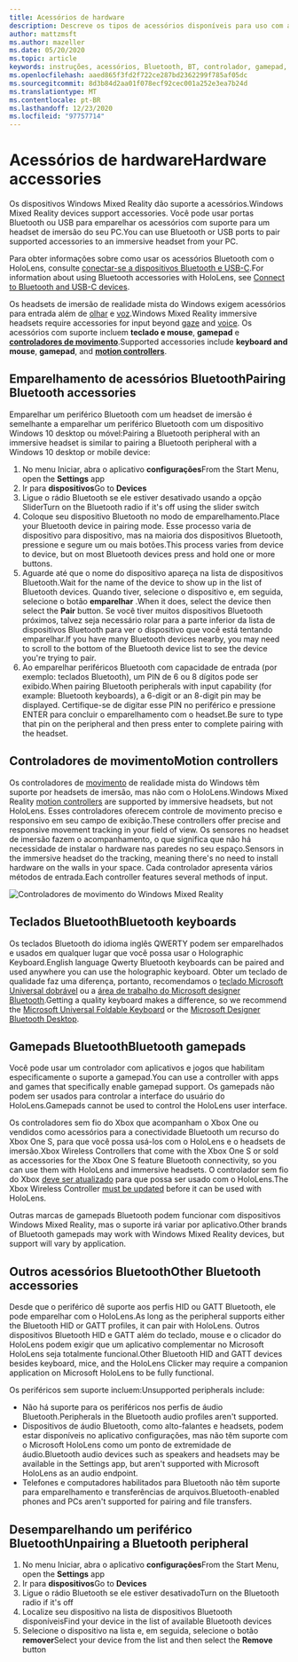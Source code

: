 ```yaml
---
title: Acessórios de hardware
description: Descreve os tipos de acessórios disponíveis para uso com a realidade mista do Windows e como configurá-los.
author: mattzmsft
ms.author: mazeller
ms.date: 05/20/2020
ms.topic: article
keywords: instruções, acessórios, Bluetooth, BT, controlador, gamepad, clico, Xbox, hardware, headset de realidade misturada, headset de realidade mista do Windows, headset da realidade virtual e controlador de movimento
ms.openlocfilehash: aaed865f3fd2f722ce287bd2362299f785af05dc
ms.sourcegitcommit: 8d3b84d2aa01f078ecf92cec001a252e3ea7b24d
ms.translationtype: MT
ms.contentlocale: pt-BR
ms.lasthandoff: 12/23/2020
ms.locfileid: "97757714"
---
```

# <a name="hardware-accessories"></a><span data-ttu-id="170e9-104">Acessórios de hardware</span><span class="sxs-lookup"><span data-stu-id="170e9-104">Hardware accessories</span></span>

<span data-ttu-id="170e9-105">Os dispositivos Windows Mixed Reality dão suporte a acessórios.</span><span class="sxs-lookup"><span data-stu-id="170e9-105">Windows Mixed Reality devices support accessories.</span></span> <span data-ttu-id="170e9-106">Você pode usar portas Bluetooth ou USB para emparelhar os acessórios com suporte para um headset de imersão do seu PC.</span><span class="sxs-lookup"><span data-stu-id="170e9-106">You can use Bluetooth or USB ports to pair supported accessories to an immersive headset from your PC.</span></span>

<span data-ttu-id="170e9-107">Para obter informações sobre como usar os acessórios Bluetooth com o HoloLens, consulte [conectar-se a dispositivos Bluetooth e USB-C](https://docs.microsoft.com/hololens/hololens-connect-devices).</span><span class="sxs-lookup"><span data-stu-id="170e9-107">For information about using Bluetooth accessories with HoloLens, see [Connect to Bluetooth and USB-C devices](https://docs.microsoft.com/hololens/hololens-connect-devices).</span></span>

<span data-ttu-id="170e9-108">Os headsets de imersão de realidade mista do Windows exigem acessórios para entrada além de [olhar](../design/gaze-and-commit.md) e [voz](../design/voice-input.md).</span><span class="sxs-lookup"><span data-stu-id="170e9-108">Windows Mixed Reality immersive headsets require accessories for input beyond [gaze](../design/gaze-and-commit.md) and [voice](../design/voice-input.md).</span></span> <span data-ttu-id="170e9-109">Os acessórios com suporte incluem **teclado e mouse**, **gamepad** e **[controladores de movimento](../design/motion-controllers.md)**.</span><span class="sxs-lookup"><span data-stu-id="170e9-109">Supported accessories include **keyboard and mouse**, **gamepad**, and **[motion controllers](../design/motion-controllers.md)**.</span></span>

## <a name="pairing-bluetooth-accessories"></a><span data-ttu-id="170e9-110">Emparelhamento de acessórios Bluetooth</span><span class="sxs-lookup"><span data-stu-id="170e9-110">Pairing Bluetooth accessories</span></span>

<span data-ttu-id="170e9-111">Emparelhar um periférico Bluetooth com um headset de imersão é semelhante a emparelhar um periférico Bluetooth com um dispositivo Windows 10 desktop ou móvel:</span><span class="sxs-lookup"><span data-stu-id="170e9-111">Pairing a Bluetooth peripheral with an immersive headset is similar to pairing a Bluetooth peripheral with a Windows 10 desktop or mobile device:</span></span>

1. <span data-ttu-id="170e9-112">No menu Iniciar, abra o aplicativo **configurações**</span><span class="sxs-lookup"><span data-stu-id="170e9-112">From the Start Menu, open the **Settings** app</span></span>
2. <span data-ttu-id="170e9-113">Ir para **dispositivos**</span><span class="sxs-lookup"><span data-stu-id="170e9-113">Go to **Devices**</span></span>
3. <span data-ttu-id="170e9-114">Ligue o rádio Bluetooth se ele estiver desativado usando a opção Slider</span><span class="sxs-lookup"><span data-stu-id="170e9-114">Turn on the Bluetooth radio if it's off using the slider switch</span></span>
4. <span data-ttu-id="170e9-115">Coloque seu dispositivo Bluetooth no modo de emparelhamento.</span><span class="sxs-lookup"><span data-stu-id="170e9-115">Place your Bluetooth device in pairing mode.</span></span> <span data-ttu-id="170e9-116">Esse processo varia de dispositivo para dispositivo, mas na maioria dos dispositivos Bluetooth, pressione e segure um ou mais botões.</span><span class="sxs-lookup"><span data-stu-id="170e9-116">This process varies from device to device, but on most Bluetooth devices press and hold one or more buttons.</span></span>
5. <span data-ttu-id="170e9-117">Aguarde até que o nome do dispositivo apareça na lista de dispositivos Bluetooth.</span><span class="sxs-lookup"><span data-stu-id="170e9-117">Wait for the name of the device to show up in the list of Bluetooth devices.</span></span> <span data-ttu-id="170e9-118">Quando tiver, selecione o dispositivo e, em seguida, selecione o botão **emparelhar** .</span><span class="sxs-lookup"><span data-stu-id="170e9-118">When it does, select the device then select the **Pair** button.</span></span> <span data-ttu-id="170e9-119">Se você tiver muitos dispositivos Bluetooth próximos, talvez seja necessário rolar para a parte inferior da lista de dispositivos Bluetooth para ver o dispositivo que você está tentando emparelhar.</span><span class="sxs-lookup"><span data-stu-id="170e9-119">If you have many Bluetooth devices nearby, you may need to scroll to the bottom of the Bluetooth device list to see the device you're trying to pair.</span></span>
6. <span data-ttu-id="170e9-120">Ao emparelhar periféricos Bluetooth com capacidade de entrada (por exemplo: teclados Bluetooth), um PIN de 6 ou 8 dígitos pode ser exibido.</span><span class="sxs-lookup"><span data-stu-id="170e9-120">When pairing Bluetooth peripherals with input capability (for example: Bluetooth keyboards), a 6-digit or an 8-digit pin may be displayed.</span></span> <span data-ttu-id="170e9-121">Certifique-se de digitar esse PIN no periférico e pressione ENTER para concluir o emparelhamento com o headset.</span><span class="sxs-lookup"><span data-stu-id="170e9-121">Be sure to type that pin on the peripheral and then press enter to complete pairing with the headset.</span></span>

## <a name="motion-controllers"></a><span data-ttu-id="170e9-122">Controladores de movimento</span><span class="sxs-lookup"><span data-stu-id="170e9-122">Motion controllers</span></span>

<span data-ttu-id="170e9-123">Os controladores de [movimento](../design/motion-controllers.md) de realidade mista do Windows têm suporte por headsets de imersão, mas não com o HoloLens.</span><span class="sxs-lookup"><span data-stu-id="170e9-123">Windows Mixed Reality [motion controllers](../design/motion-controllers.md) are supported by immersive headsets, but not HoloLens.</span></span> <span data-ttu-id="170e9-124">Esses controladores oferecem controle de movimento preciso e responsivo em seu campo de exibição.</span><span class="sxs-lookup"><span data-stu-id="170e9-124">These controllers offer precise and responsive movement tracking in your field of view.</span></span> <span data-ttu-id="170e9-125">Os sensores no headset de imersão fazem o acompanhamento, o que significa que não há necessidade de instalar o hardware nas paredes no seu espaço.</span><span class="sxs-lookup"><span data-stu-id="170e9-125">Sensors in the immersive headset do the tracking, meaning there's no need to install hardware on the walls in your space.</span></span> <span data-ttu-id="170e9-126">Cada controlador apresenta vários métodos de entrada.</span><span class="sxs-lookup"><span data-stu-id="170e9-126">Each controller features several methods of input.</span></span>

![Controladores de movimento do Windows Mixed Reality](../design/images/winmr-ck-1080x1080-350px.jpg)

## <a name="bluetooth-keyboards"></a><span data-ttu-id="170e9-128">Teclados Bluetooth</span><span class="sxs-lookup"><span data-stu-id="170e9-128">Bluetooth keyboards</span></span>

<span data-ttu-id="170e9-129">Os teclados Bluetooth do idioma inglês QWERTY podem ser emparelhados e usados em qualquer lugar que você possa usar o Holographic Keyboard.</span><span class="sxs-lookup"><span data-stu-id="170e9-129">English language Qwerty Bluetooth keyboards can be paired and used anywhere you can use the holographic keyboard.</span></span> <span data-ttu-id="170e9-130">Obter um teclado de qualidade faz uma diferença, portanto, recomendamos o [teclado Microsoft Universal dobrável](https://www.microsoft.com/accessories/products/keyboards/universal-foldable-keyboard/gu5-00001) ou a [área de trabalho do Microsoft designer Bluetooth](https://www.microsoft.com/accessories/products/keyboards/designer-bluetooth-desktop/7n9-00001).</span><span class="sxs-lookup"><span data-stu-id="170e9-130">Getting a quality keyboard makes a difference, so we recommend the [Microsoft Universal Foldable Keyboard](https://www.microsoft.com/accessories/products/keyboards/universal-foldable-keyboard/gu5-00001) or the [Microsoft Designer Bluetooth Desktop](https://www.microsoft.com/accessories/products/keyboards/designer-bluetooth-desktop/7n9-00001).</span></span>

## <a name="bluetooth-gamepads"></a><span data-ttu-id="170e9-131">Gamepads Bluetooth</span><span class="sxs-lookup"><span data-stu-id="170e9-131">Bluetooth gamepads</span></span>

<span data-ttu-id="170e9-132">Você pode usar um controlador com aplicativos e jogos que habilitam especificamente o suporte a gamepad.</span><span class="sxs-lookup"><span data-stu-id="170e9-132">You can use a controller with apps and games that specifically enable gamepad support.</span></span> <span data-ttu-id="170e9-133">Os gamepads não podem ser usados para controlar a interface do usuário do HoloLens.</span><span class="sxs-lookup"><span data-stu-id="170e9-133">Gamepads cannot be used to control the HoloLens user interface.</span></span>

<span data-ttu-id="170e9-134">Os controladores sem fio do Xbox que acompanham o Xbox One ou vendidos como acessórios para a conectividade Bluetooth um recurso do Xbox One S, para que você possa usá-los com o HoloLens e o headsets de imersão.</span><span class="sxs-lookup"><span data-stu-id="170e9-134">Xbox Wireless Controllers that come with the Xbox One S or sold as accessories for the Xbox One S feature Bluetooth connectivity, so you can use them with HoloLens and immersive headsets.</span></span> <span data-ttu-id="170e9-135">O controlador sem fio do Xbox [deve ser atualizado](https://support.xbox.com/xbox-one/accessories/update-controller-for-stereo-headset-adapter) para que possa ser usado com o HoloLens.</span><span class="sxs-lookup"><span data-stu-id="170e9-135">The Xbox Wireless Controller [must be updated](https://support.xbox.com/xbox-one/accessories/update-controller-for-stereo-headset-adapter) before it can be used with HoloLens.</span></span>

<span data-ttu-id="170e9-136">Outras marcas de gamepads Bluetooth podem funcionar com dispositivos Windows Mixed Reality, mas o suporte irá variar por aplicativo.</span><span class="sxs-lookup"><span data-stu-id="170e9-136">Other brands of Bluetooth gamepads may work with Windows Mixed Reality devices, but support will vary by application.</span></span>

## <a name="other-bluetooth-accessories"></a><span data-ttu-id="170e9-137">Outros acessórios Bluetooth</span><span class="sxs-lookup"><span data-stu-id="170e9-137">Other Bluetooth accessories</span></span>

<span data-ttu-id="170e9-138">Desde que o periférico dê suporte aos perfis HID ou GATT Bluetooth, ele pode emparelhar com o HoloLens.</span><span class="sxs-lookup"><span data-stu-id="170e9-138">As long as the peripheral supports either the Bluetooth HID or GATT profiles, it can pair with HoloLens.</span></span> <span data-ttu-id="170e9-139">Outros dispositivos Bluetooth HID e GATT além do teclado, mouse e o clicador do HoloLens podem exigir que um aplicativo complementar no Microsoft HoloLens seja totalmente funcional.</span><span class="sxs-lookup"><span data-stu-id="170e9-139">Other Bluetooth HID and GATT devices besides keyboard, mice, and the HoloLens Clicker may require a companion application on Microsoft HoloLens to be fully functional.</span></span>

<span data-ttu-id="170e9-140">Os periféricos sem suporte incluem:</span><span class="sxs-lookup"><span data-stu-id="170e9-140">Unsupported peripherals include:</span></span>

* <span data-ttu-id="170e9-141">Não há suporte para os periféricos nos perfis de áudio Bluetooth.</span><span class="sxs-lookup"><span data-stu-id="170e9-141">Peripherals in the Bluetooth audio profiles aren't supported.</span></span>
* <span data-ttu-id="170e9-142">Dispositivos de áudio Bluetooth, como alto-falantes e headsets, podem estar disponíveis no aplicativo configurações, mas não têm suporte com o Microsoft HoloLens como um ponto de extremidade de áudio.</span><span class="sxs-lookup"><span data-stu-id="170e9-142">Bluetooth audio devices such as speakers and headsets may be available in the Settings app, but aren't supported with Microsoft HoloLens as an audio endpoint.</span></span>
* <span data-ttu-id="170e9-143">Telefones e computadores habilitados para Bluetooth não têm suporte para emparelhamento e transferências de arquivos.</span><span class="sxs-lookup"><span data-stu-id="170e9-143">Bluetooth-enabled phones and PCs aren't supported for pairing and file transfers.</span></span>

## <a name="unpairing-a-bluetooth-peripheral"></a><span data-ttu-id="170e9-144">Desemparelhando um periférico Bluetooth</span><span class="sxs-lookup"><span data-stu-id="170e9-144">Unpairing a Bluetooth peripheral</span></span>

1. <span data-ttu-id="170e9-145">No menu Iniciar, abra o aplicativo **configurações**</span><span class="sxs-lookup"><span data-stu-id="170e9-145">From the Start Menu, open the **Settings** app</span></span>
2. <span data-ttu-id="170e9-146">Ir para **dispositivos**</span><span class="sxs-lookup"><span data-stu-id="170e9-146">Go to **Devices**</span></span>
3. <span data-ttu-id="170e9-147">Ligue o rádio Bluetooth se ele estiver desativado</span><span class="sxs-lookup"><span data-stu-id="170e9-147">Turn on the Bluetooth radio if it's off</span></span>
4. <span data-ttu-id="170e9-148">Localize seu dispositivo na lista de dispositivos Bluetooth disponíveis</span><span class="sxs-lookup"><span data-stu-id="170e9-148">Find your device in the list of available Bluetooth devices</span></span>
5. <span data-ttu-id="170e9-149">Selecione o dispositivo na lista e, em seguida, selecione o botão **remover**</span><span class="sxs-lookup"><span data-stu-id="170e9-149">Select your device from the list and then select the **Remove** button</span></span>
